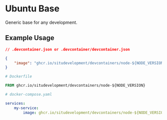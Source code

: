 # Ubuntu Base

Generic base for any development.

## Example Usage

```json
// .devcontainer.json or .devcontainer/devcontainer.json

{
    "image": "ghcr.io/situdevelopment/devcontainers/node-${NODE_VERSION}"
}
```

```dockerfile
# Dockerfile

FROM ghcr.io/situdevelopment/devcontainers/node-${NODE_VERSION}
```

```yaml
# docker-compose.yaml

services:
    my-service:
        image: ghcr.io/situdevelopment/devcontainers/node-${NODE_VERSION}
```
